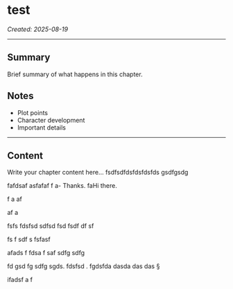# test

*Created: 2025-08-19*

---

## Summary
Brief summary of what happens in this chapter.

## Notes
- Plot points
- Character development
- Important details

---

## Content

Write your chapter content here...
fsdfsdfdsfdsfdsfds
gsdfgsdg

fafdsaf
asfafaf
f
a- Thanks.
faHi there.

f
a
af

af
a

fsfs
fdsfsd
sdfsd
fsd
fsdf
df
sf

fs
f
sdf
s
fsfasf

afads
f
fdsa
f
saf
sdfg
sdfg


fd
gsd
fg
sdfg
sgds. fdsfsd . 
fgdsfda
dasda
das
das
§

ifadsf
a
f